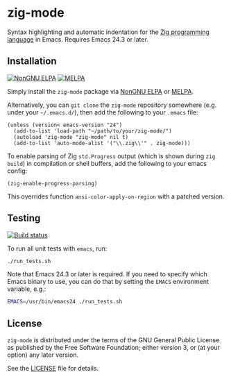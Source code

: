 # zig-mode

Syntax highlighting and automatic indentation for the
[Zig programming language](http://ziglang.org) in Emacs.  Requires Emacs 24.3 or
later.

## Installation

[![NonGNU ELPA](https://elpa.nongnu.org/nongnu/zig-mode.svg)](https://elpa.nongnu.org/nongnu/zig-mode.html)
[![MELPA](https://melpa.org/packages/zig-mode-badge.svg)](https://melpa.org/#/zig-mode)

Simply install the `zig-mode` package via [NonGNU ELPA](https://elpa.nongnu.org/) or
[MELPA](https://melpa.org/#/getting-started).

Alternatively, you can `git clone` the `zig-mode` repository somewhere
(e.g. under your `~/.emacs.d/`), then add the following to your `.emacs` file:

```elisp
(unless (version< emacs-version "24")
  (add-to-list 'load-path "~/path/to/your/zig-mode/")
  (autoload 'zig-mode "zig-mode" nil t)
  (add-to-list 'auto-mode-alist '("\\.zig\\'" . zig-mode)))
```

To enable parsing of Zig `std.Progress` output (which is shown during `zig build`) in compilation or shell
buffers, add the following to your emacs config:
```
(zig-enable-progress-parsing)
```
This overrides function `ansi-color-apply-on-region` with a patched version.

## Testing

[![Build status](https://ci.appveyor.com/api/projects/status/u78j130vv4l6v21t?svg=true)](https://ci.appveyor.com/project/mdsteele/zig-mode)

To run all unit tests with `emacs`, run:

```bash
./run_tests.sh
```

Note that Emacs 24.3 or later is required.  If you need to specify which Emacs
binary to use, you can do that by setting the `EMACS` environment variable,
e.g.:

```bash
EMACS=/usr/bin/emacs24 ./run_tests.sh
```

## License

`zig-mode` is distributed under the terms of the GNU General Public License as
published by the Free Software Foundation; either version 3, or (at your
option) any later version.

See the [LICENSE](LICENSE) file for details.

